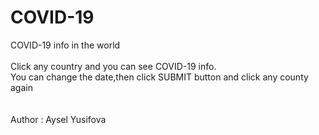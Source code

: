 # COVID-19
COVID-19 info in the world
<br/>
<br/>
Click any country and you can see COVID-19 info.
<br/>
You can change the date,then click SUBMIT button and click any county again
<br/><br/><br/>
 Author : Aysel Yusifova

